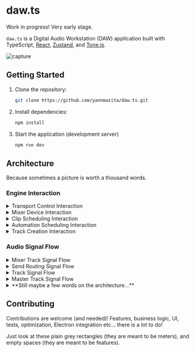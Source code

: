 # daw.ts

Work in progress! Very early stage.

`daw.ts` is a Digital Audio Workstation (DAW) application built with TypeScript, [React](https://react.dev/), [Zustand](https://github.com/pmndrs/zustand), and [Tone.js](https://tonejs.github.io/).

![capture](https://github.com/user-attachments/assets/a221666e-7c07-424d-943a-146f85e3a938)

## Getting Started

1.  Clone the repository:

    ```bash
    git clone https://github.com/yannmazita/daw.ts.git
    ```

2.  Install dependencies:

    ```bash
    npm install
    ```

3.  Start the application (development server)

    ```bash
    npm run dev
    ```

## Architecture

Because sometimes a picture is worth a thousand words.

### Engine Interaction

<details>
    <summary>
    Transport Control Interaction
    </summary>

```mermaid
sequenceDiagram
    participant UI
    participant useTransportControls
    participant TransportEngine

    UI->>useTransportControls: play()
    useTransportControls->>TransportEngine: play()
    TransportEngine->>Tone.js: start()
    TransportEngine-->>useTransportControls: isPlaying = true
    useTransportControls-->>UI: isPlaying = true

    UI->>useTransportControls: pause()
    useTransportControls->>TransportEngine: pause()
    TransportEngine->>Tone.js: pause()
     TransportEngine-->>useTransportControls: isPlaying = false
    useTransportControls-->>UI: isPlaying = false

    UI->>useTransportControls: stop()
    useTransportControls->>TransportEngine: stop()
    TransportEngine->>Tone.js: stop()
    TransportEngine-->>useTransportControls: isPlaying = false, isRecording = false
    useTransportControls-->>UI: isPlaying = false, isRecording = false

    UI->>useTransportControls: setTempo(tempo)
    useTransportControls->>TransportEngine: setTempo(tempo)
    TransportEngine->>Tone.js: setBpm(tempo)
    TransportEngine-->>useTransportControls: tempo
    useTransportControls-->>UI: tempo
```

</details>

<details>
    <summary>
    Mixer Device Interaction
    </summary>

```mermaid
sequenceDiagram
    participant UI
    participant useMixerTrackOperations
    participant MixEngine

    UI->>useMixerTrackOperations: addDevice(trackId, deviceType)
    useMixerTrackOperations->>MixEngine: addDevice(trackId, deviceType)
    MixEngine->>Tone.js: createEffectNode(deviceType)
    MixEngine-->>useMixerTrackOperations: deviceId
    useMixerTrackOperations-->>UI: deviceId

    UI->>useMixerTrackOperations: updateDevice(trackId, deviceId, updates)
    useMixerTrackOperations->>MixEngine: updateDevice(trackId, deviceId, updates)
    MixEngine->>Tone.js: updateNode(updates)
    MixEngine-->>useMixerTrackOperations: updated device
    useMixerTrackOperations-->>UI: updated device
```

</details>

<details>
    <summary>
    Clip Scheduling Interaction
    </summary>

```mermaid
sequenceDiagram
    participant UI
    participant useTrackOperations
    participant CompositionEngine
    participant ClipEngine

    UI->>useTrackOperations: addClip(contentId, startTime)
    useTrackOperations->>CompositionEngine: addClip(contentId, startTime)
    CompositionEngine->>ClipEngine: scheduleClip(clip)
    ClipEngine->>Tone.js: start(time)
    ClipEngine-->>CompositionEngine: clipId
    CompositionEngine-->>useTrackOperations: clipId
    useTrackOperations-->>UI: clipId
```

</details>

<details>
    <summary>
    Automation Scheduling Interaction
    </summary>

```mermaid
sequenceDiagram
    participant UI
    participant CompositionEngine
    participant AutomationEngine

    UI->>AutomationEngine: createLane(targetType, targetId, parameterId)
    UI->>AutomationEngine: addPoint(laneId, time, value)
    UI->>CompositionEngine: scheduleLane(laneId)
    CompositionEngine->>AutomationEngine: scheduleLane(laneId)
    AutomationEngine-->>CompositionEngine: laneId
    CompositionEngine-->>UI: laneId
    Note over AutomationEngine: Placeholder, no Tone.js interaction
```

</details>

<details>
    <summary>
    Track Creation Interaction
    </summary>

```mermaid
sequenceDiagram
    participant UI
    participant useTrackOperations
    participant CompositionEngine
    participant MixEngine

    UI->>useTrackOperations: createTrack(type, name)
    useTrackOperations->>CompositionEngine: createTrack(type, name)
    CompositionEngine->>Tone.js: createAudioNodes()
    CompositionEngine->>MixEngine: createSend(trackId, masterId)
    MixEngine-->>CompositionEngine: sendId
    CompositionEngine-->>useTrackOperations: trackId
    useTrackOperations-->>UI: trackId
```

</details>

### Audio Signal Flow

<details>
    <summary>
    Mixer Track Signal Flow
    </summary>

```mermaid
graph LR
    A[Gain: Input] --> B(Effects: Pre-Fader);
    B --> C[Channel: Channel Strip];
    C --> D(Effects: Post-Fader);
    D --> E[Meter: Meter];
    E --> F[Output: Output];
```

</details>

<details>
    <summary>
    Send Routing Signal Flow
    </summary>

```mermaid
graph LR
    A[Input: Source Track] --> B{Gain: Pre-Fader Send};
    A --> C[Channel: Source Track];
    C --> D{Gain: Post-Fader Send};
    B --> E[Gain: Send Gain];
    D --> E;
    E --> F[Input: Return Track];
    F --> G[Output: Destination]
```

</details>

<details>
    <summary>
    Track Signal Flow
    </summary>

```mermaid
    graph LR
        A[Gain: Track Input] --> B[Panner: Panner];
        B --> C[Channel: Channel Strip];
        C --> D[Meter: Meter];
        D --> E[Output: Output];
```

</details>

<details>
    <summary>
    Master Track Signal Flow
    </summary>

```mermaid
    graph LR
        A[Gain: Master Track Input] --> B(Effects: Pre-Fader);
        B --> C[Channel: Channel Strip];
        C --> D(Effects: Post-Fader);
        D --> E[Meter: Meter];
        E --> F[Output: Destination];
```

</details>

<details>
    <summary>
    **Still maybe a few words on the architecture...**
    </summary>

The application logic is made of engines (modules) that allow the application to grow with new features. Each engine has its own logic and state and is initialized by `EngineManager`.
Currently there are 6 engines.

### Composition Engine

This engine manages track and clip composition in the timeline. It interacts with `MixEngine` and `ClipEngine` to handle sends or playback.

### Automation Engine

_Not implemented yet._ This engine manages automation lanes and paramater connections.

### Instrument Engine

_Not implemented yet._ This engine manages instruments, their devices and effects.

### Clip Engine

This engine manages clips (MIDI clips and audio clips), MIDI file parsing, audio buffers etc.

### Mix Engine

This engine manages mixing, sends, routing etc. Audio processing is done through Tone.js and is extended when needed.

### Transport Engine

This engine manages playback transport, tempo (and tempo tap), time signature, loop settings. Interacts with Tone.js ot control transport state.

</details>

## Contributing

Contributions are welcome (and needed)! Features, business logic, UI, tests, optimization, Electron integration etc... there is a lot to do!

Just look at these plain grey rectangles (they are meant to be meters), and empty spaces (they are meant to be features).
